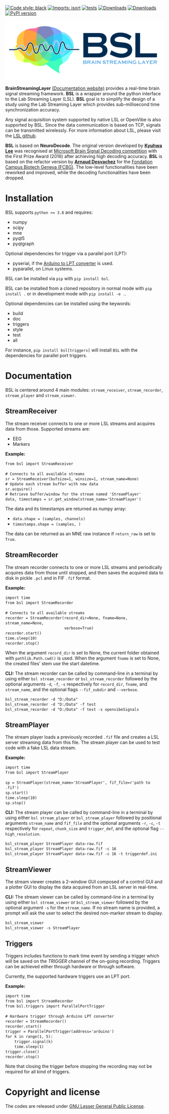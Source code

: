 [![Code style: black](https://img.shields.io/badge/code%20style-black-000000.svg)](https://github.com/psf/black)
[![Imports: isort](https://img.shields.io/badge/%20imports-isort-%231674b1?style=flat&labelColor=ef8336)](https://pycqa.github.io/isort/)
[![tests](https://github.com/bsl-tools/bsl/actions/workflows/pytest.yml/badge.svg?branch=main)](https://github.com/bsl-tools/bsl/actions/workflows/pytest.yml)
[![Downloads](https://static.pepy.tech/personalized-badge/bsl?period=total&units=international_system&left_color=grey&right_color=blue&left_text=pypi%20downloads)](https://pepy.tech/project/bsl)
[![Downloads](https://static.pepy.tech/personalized-badge/bsl?period=month&units=international_system&left_color=grey&right_color=blue&left_text=pypi%20downloads/month)](https://pepy.tech/project/bsl)
[![PyPI version](https://badge.fury.io/py/bsl.svg)](https://badge.fury.io/py/bsl)

[![Brain Streaming Layer](https://raw.githubusercontent.com/bsl-tools/bsl/master/doc/_static/icon-with-name/icon-with-name.svg)](https://bsl-tools.github.io/)

**BrainStreamingLayer** [(Documentation website)](https://bsl-tools.github.io/)
provides a real-time brain signal streaming framework.
**BSL** is a wrapper around the python interface to the Lab Streaming Layer
(LSL). **BSL** goal is to simplify the design of a study using the Lab
Streaming Layer which provides sub-millisecond time synchronization accuracy.

Any signal acquisition system supported by native LSL or OpenVibe is also
supported by BSL. Since the data communication is based on TCP, signals can be
transmitted wirelessly. For more information about LSL, please visit the
[LSL github](https://github.com/sccn/labstreaminglayer).

**BSL** is based on **NeuroDecode**. The original version developed by
[**Kyuhwa Lee**](https://github.com/dbdq) was recognised at
[Microsoft Brain Signal Decoding competition](https://github.com/dbdq/microsoft_decoding)
with the First Prize Award (2016) after achieving high decoding accuracy.
**BSL** is based on the refactor version by
[**Arnaud Desvachez**](https://github.com/dnastars) for the
[Fondation Campus Biotech Geneva (FCBG)](https://github.com/fcbg-hnp).
The low-level functionalities have been reworked and improved, while the
decoding functionalities have been dropped.

# Installation
BSL supports `python >= 3.8` and requires:
- numpy
- scipy
- mne
- pyqt5
- pyqtgraph

Optional dependencies for trigger via a parallel port (LPT):
- pyserial, if the [Arduino to LPT converter](https://github.com/fcbg-hnp/arduino-trigger)
  is used.
- pyparallel, on Linux systems.

BSL can be installed via `pip` with `pip install bsl`.

BSL can be installed from a cloned repository in normal mode with
`pip install .` or in development mode with `pip install -e .`.

Optional dependencies can be installed using the keywords:
- build
- doc
- triggers
- style
- test
- all

For instance, `pip install bsl[triggers]` will install `BSL` with the
dependencies for parallel port triggers.

# Documentation

BSL is centered around 4 main modules: `stream_receiver`, `stream_recorder`,
`stream_player` and `stream_viewer`.

## StreamReceiver
The stream receiver connects to one or more LSL streams and acquires data from
those. Supported streams are:
- EEG
- Markers

**Example:**
```
from bsl import StreamReceiver

# Connects to all available streams
sr = StreamReceiver(bufsize=1, winsize=1, stream_name=None)
# Update each stream buffer with new data
sr.acquire()
# Retrieve buffer/window for the stream named 'StreamPlayer'
data, timestamps = sr.get_window(stream_name='StreamPlayer')
```
The data and its timestamps are returned as numpy array:
- `data.shape = (samples, channels)`
- `timestamps.shape = (samples, )`

The data can be returned as an MNE raw instance if `return_raw` is set to
`True`.

## StreamRecorder
The stream recorder connects to one or more LSL streams and periodically
acquires data from those until stopped, and then saves the acquired data to
disk in pickle `.pcl` and in FIF `.fif` format.

**Example:**
```
import time
from bsl import StreamRecorder

# Connects to all available streams
recorder = StreamRecorder(record_dir=None, fname=None, stream_name=None,
                          verbose=True)
recorder.start()
time.sleep(10)
recorder.stop()
```
When the argument `record_dir` is set to None, the current folder obtained with
 `pathlib.Path.cwd()` is used. When the argument `fname` is set to None, the
 created files' stem use the start datetime.

**CLI:** The stream recorder can be called by command-line in a terminal by
using either `bsl stream_recorder` or `bsl_stream_recorder` followed by the
optional arguments `-d`, `-f`, `-s` respectively for `record_dir`, `fname`,
and `stream_name`, and the optional flags `--fif_subdir` and `--verbose`.
```
bsl_stream_recorder -d "D:/Data"
bsl_stream_recorder -d "D:/Data" -f test
bsl_stream_recorder -d "D:/Data" -f test -s openvibeSignals
```
## StreamPlayer
The stream player loads a previously recorded `.fif` file and creates a LSL
server streaming data from this file. The stream player can be used to test
code with a fake LSL data stream.

**Example:**
```
import time
from bsl import StreamPlayer

sp = StreamPlayer(stream_name='StreamPlayer', fif_file=r'path to .fif')
sp.start()
time.sleep(10)
sp.stop()
```
**CLI:**  The stream player can be called by command-line in a terminal by
using either `bsl stream_player` or `bsl_stream_player` followed by positional
arguments `stream_name` and `fif_file` and the optional arguments `-r`, `-c`,
`-t` respectively for `repeat`, `chunk_size` and `trigger_def`, and the
optional flag `--high_resolution`.
```
bsl_stream_player StreamPlayer data-raw.fif
bsl_stream_player StreamPlayer data-raw.fif -c 16
bsl_stream_player StreamPlayer data-raw.fif -c 16 -t triggerdef.ini
```
## StreamViewer
The stream viewer creates a 2-window GUI composed of a control GUI and a
plotter GUI to display the data acquired from an LSL server in real-time.

**CLI:** The stream viewer can be called by command-line in a terminal by using
either `bsl stream_viewer` or `bsl_stream_viewer` followed by the optional
argument `-s` for the `stream_name`. If no stream name is provided, a prompt
will ask the user to select the desired non-marker stream to display.
```
bsl_stream_viewer
bsl_stream_viewer -s StreamPlayer
```

## Triggers
Triggers includes functions to mark time event by sending a trigger which will
be saved on the *TRIGGER* channel of the on-going recording. Triggers can be
achieved either through hardware or through software.

Currently, the supported hardware triggers use an LPT port.

**Example:**
```
import time
from bsl import StreamRecorder
from bsl.triggers import ParallelPortTrigger

# Hardware trigger through Arduino LPT converter
recorder = StreamRecorder()
recorder.start()
trigger = ParallelPortTrigger(address='arduino')
for k in range(1, 5):
    trigger.signal(k)
    time.sleep(1)
trigger.close()
recorder.stop()
```
Note that closing the trigger before stopping the recording may not be required
for all kind of triggers.

# Copyright and license
The codes are released under
[GNU Lesser General Public License](https://www.gnu.org/licenses/old-licenses/lgpl-2.1.html).
